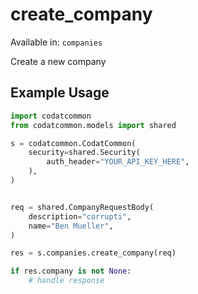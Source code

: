 # create_company
Available in: `companies`

Create a new company

## Example Usage
```python
import codatcommon
from codatcommon.models import shared

s = codatcommon.CodatCommon(
    security=shared.Security(
        auth_header="YOUR_API_KEY_HERE",
    ),
)


req = shared.CompanyRequestBody(
    description="corrupti",
    name="Ben Mueller",
)

res = s.companies.create_company(req)

if res.company is not None:
    # handle response
```